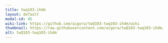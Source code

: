 ```yaml
---
title: twq103-ihdm
layout: default
modal-id: 45
wiki-link: https://github.com/aigora/twQ103-twq103-ihdm/wiki
thumbnail: https://raw.githubusercontent.com/aigora/twQ103-twq103-ihdm/master/logo.png
alt: twQ103-twq103-ihdm
---
```

